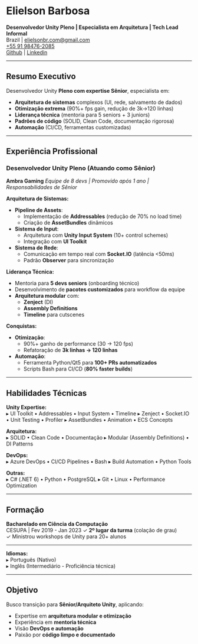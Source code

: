 # **Elielson Barbosa**  
**Desenvolvedor Unity Pleno | Especialista em Arquitetura | Tech Lead Informal**  
Brazil | [elielsonbr.com@gmail.com](mailto:elielsonbr.com@gmail.com)  
[+55 91 98476-2085](https://api.whatsapp.com/send/?phone=5591982350030)  
[Github](https://github.com/Elielson68) | [Linkedin](https://www.linkedin.com/in/elielson-barbosa/)  

---

## **Resumo Executivo**  
Desenvolvedor Unity **Pleno com expertise Sênior**, especialista em:  
- **Arquitetura de sistemas** complexos (UI, rede, salvamento de dados)  
- **Otimização extrema** (90%+ fps gain, redução de 3k→120 linhas)  
- **Liderança técnica** (mentoria para 5 seniors + 3 juniors)
- **Padrões de código** (SOLID, Clean Code, documentação rigorosa)
- **Automação** (CI/CD, ferramentas customizadas)  

---

## **Experiência Profissional**  

### **Desenvolvedor Unity Pleno (Atuando como Sênior)**  
**Ambra Gaming** 
*Equipe de 8 devs | Promovido após 1 ano | Responsabilidades de Sênior*  

**Arquitetura de Sistemas:**  
- **Pipeline de Assets**:  
  - Implementação de **Addressables** (redução de 70% no load time)  
  - Criação de **AssetBundles** dinâmicos
- **Sistema de Input**:  
  - Arquitetura com **Unity Input System** (10+ control schemes)  
  - Integração com **UI Toolkit**  
- **Sistema de Rede**:  
  - Comunicação em tempo real com **Socket.IO** (latência <50ms)  
  - Padrão **Observer** para sincronização

**Liderança Técnica:**  
- Mentoria para **5 devs seniors** (onboarding técnico)  
- Desenvolvimento de **pacotes customizados** para workflow da equipe
- **Arquitetura modular** com:  
  - **Zenject** (DI)  
  - **Assembly Definitions**  
  - **Timeline** para cutscenes

**Conquistas:**  
- **Otimização**:  
  - 90%+ ganho de performance (30 → 120 fps)  
  - Refatoração de **3k linhas → 120 linhas**  
- **Automação**:  
  - Ferramenta Python/Qt5 para **100+ PRs automatizados**  
  - Scripts Bash para CI/CD (**80% faster builds**)  

---

## **Habilidades Técnicas**  

**Unity Expertise:**  
▸ UI Toolkit • Addressables • Input System • Timeline
▸ Zenject • Socket.IO • Unit Testing • Profiler
▸ AssetBundles • Animation • ECS Concepts

**Arquitetura:**  
▸ SOLID • Clean Code • Documentação
▸ Modular (Assembly Definitions) • DI Patterns

**DevOps:**  
▸ Azure DevOps • CI/CD Pipelines • Bash
▸ Build Automation • Python Tools

**Outras:**  
▸ C# (.NET 6) • Python • PostgreSQL
▸ Git • Linux • Performance Optimization

---

## **Formação**  
**Bacharelado em Ciência da Computação**  
CESUPA | Fev 2019 - Jan 2023 
✓ **2º lugar da turma** (colação de grau)  
✓ Ministrou workshops de Unity para 20+ alunos

---

**Idiomas:**  
▸ Português (Nativo)  
▸ Inglês (Intermediário - Proficiência técnica)

---

## **Objetivo**  
Busco transição para **Sênior/Arquiteto Unity**, aplicando:  
- Expertise em **arquitetura modular e otimização**  
- Experiência em **mentoria técnica**  
- Visão **DevOps e automação**
- Paixão por **código limpo e documentado**    